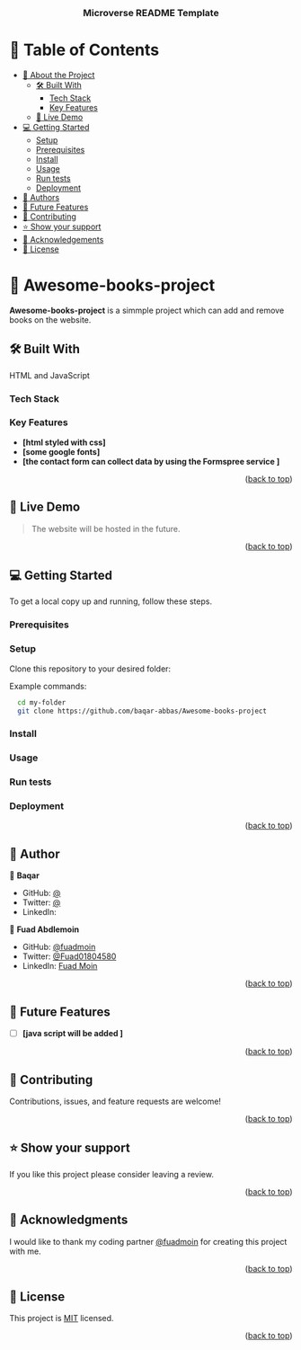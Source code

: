 <a name="readme-top"></a>

<div align="center">
  
  <br/>

  <h3><b>Microverse README Template</b></h3>

</div>

# 📗 Table of Contents

- [📖 About the Project](#about-project)
  - [🛠 Built With](#built-with)
    - [Tech Stack](#tech-stack)
    - [Key Features](#key-features)
  - [🚀 Live Demo](#live-demo)
- [💻 Getting Started](#getting-started)
  - [Setup](#setup)
  - [Prerequisites](#prerequisites)
  - [Install](#install)
  - [Usage](#usage)
  - [Run tests](#run-tests)
  - [Deployment](#triangular_flag_on_post-deployment)
- [👥 Authors](#authors)
- [🔭 Future Features](#future-features)
- [🤝 Contributing](#contributing)
- [⭐️ Show your support](#support)
- [🙏 Acknowledgements](#acknowledgements)
- [📝 License](#license)

# 📖 Awesome-books-project <a name="about-project"></a>

**Awesome-books-project** is a simmple project which can add and remove books on the website.

## 🛠 Built With <a name="built-with"></a>

HTML and JavaScript

### Tech Stack <a name="tech-stack"></a>

### Key Features <a name="key-features"></a>

- **[html styled with css]**
- **[some google fonts]**
- **[the contact form can collect data by using the Formspree service ]**

<p align="right">(<a href="#readme-top">back to top</a>)</p>

## 🚀 Live Demo <a name="live-demo"> </a>

> The website will be hosted in the future.

<p align="right">(<a href="#readme-top">back to top</a>)</p>

## 💻 Getting Started <a name="getting-started"></a>

To get a local copy up and running, follow these steps.

### Prerequisites

### Setup

Clone this repository to your desired folder:

Example commands:

```sh
  cd my-folder
  git clone https://github.com/baqar-abbas/Awesome-books-project
```

### Install

### Usage

### Run tests

### Deployment

<p align="right">(<a href="#readme-top">back to top</a>)</p>

## 👥 Author <a name="authors"></a>

👤 **Baqar**

- GitHub: [@]()
- Twitter: [@]()
- LinkedIn: []()

👤 **Fuad Abdlemoin**

- GitHub: [@fuadmoin](https://github.com/fuadmoin)
- Twitter: [@Fuad01804580](https://twitter.com/Fuad01804580)
- LinkedIn: [Fuad Moin](https://www.linkedin.com/in/fuad-moin-a7b126259/)

<p align="right">(<a href="#readme-top">back to top</a>)</p>

## 🔭 Future Features <a name="future-features"></a>

- [ ] **[java script will be added ]**

<p align="right">(<a href="#readme-top">back to top</a>)</p>

## 🤝 Contributing <a name="contributing"></a>

Contributions, issues, and feature requests are welcome!

<p align="right">(<a href="#readme-top">back to top</a>)</p>

## ⭐️ Show your support <a name="support"></a>

If you like this project please consider leaving a review.

<p align="right">(<a href="#readme-top">back to top</a>)</p>

## 🙏 Acknowledgments <a name="acknowledgements"></a>

I would like to thank my coding partner [@fuadmoin](https://github.com/fuadmoin) for creating this project with me.

<p align="right">(<a href="#readme-top">back to top</a>)</p>

## 📝 License <a name="license"></a>

This project is [MIT](./MIT.md) licensed.

<p align="right">(<a href="#readme-top">back to top</a>)</p>
<a name="readme-top"></a>
